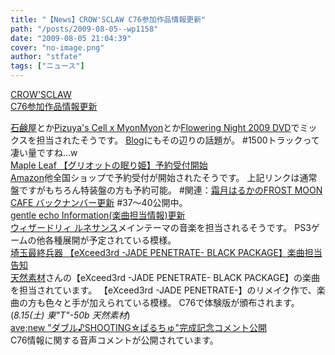 ```yaml
---
title: "【News】CROW'SCLAW C76参加作品情報更新"
path: "/posts/2009-08-05--wp1158"
date: "2009-08-05 21:04:39"
cover: "no-image.png"
author: "stfate"
tags: ["ニュース"]
---
```


<style type="text/css">
<!--
p {white-space: pre-wrap};
-->
</style>

<a  href="http://www.crowsclaw.info/" target="_blank">CROW'SCLAW C76参加作品情報更新</a>
<div ><a href="http://sekken.sakura.ne.jp/10lv20/toholv20.html" target="_blank">石鹸屋</a>とか<a href="http://pm.pizuya.com/c76/" target="_blank">Pizuya's Cell x MyonMyon</a>とか<a href="http://www.dobuusagi.com/fn2009dvd/" target="_blank">Flowering Night 2009 DVD</a>でミックスを担当されたそうです。
<a href="http://www.crowsclaw.info/2009/08/05/1126_729.php" target="_blank">Blog</a>にもその辺りの話題が。
#1500トラックって凄い量ですね…w</div>
<a  href="http://shimotsukin.com/" target="_blank">Maple Leaf 【グリオットの眠り姫】予約受付開始</a>
<div ><a href="http://www.amazon.co.jp/グリオットの眠り姫-霜月はるか/dp/B002J950H8/ref=sr_1_2?ie=UTF8&s=music&qid=1249474128&sr=8-2" target="_blank">Amazon</a>他全国ショップで予約受付が開始されたそうです。
上記リンクは通常盤ですがもちろん特装盤の方も予約可能。
#関連：<a href="http://www.timerocket.co.jp/fmc/" target="_blank">霜月はるかのFROST MOON CAFE バックナンバー更新</a>
#37～40公開中。</div>
<a  href="http://www.gentleecho.net/info.html" target="_blank">gentle echo Information(楽曲担当情報)更新</a>
<div ><a href="http://www.wizardryworld.com/" target="_blank">ウィザードリィ ルネサンス</a>メインテーマの音楽を担当されるそうです。
PS3ゲームの他各種展開が予定されている模様。</div>
<a  href="http://www.ssh.ne.jp/" target="_blank">埼玉最終兵器 【eXceed3rd -JADE PENETRATE- BLACK PACKAGE】楽曲担当告知</a>
<div ><a href="http://www.tennen-sozai.com/" target="_blank">天然素材</a>さんの【eXceed3rd -JADE PENETRATE- BLACK PACKAGE】の楽曲を担当されています。
【eXceed3rd -JADE PENETRATE-】のリメイク作で、楽曲の方も色々と手が加えられている模様。
C76で体験版が頒布されます。(<em>8.15(土) 東"T"-50b 天然素材</em>)</div>
<a  href="http://www.avenew.jp/" target="_blank">ave;new "ダブル♪SHOOTING☆ぱるちゅ"完成記念コメント公開</a>
<div >C76情報に関する音声コメントが公開されています。</div>

